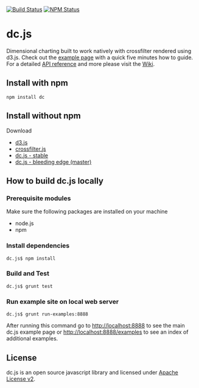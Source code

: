 [![Build Status](https://api.travis-ci.org/dc-js/dc.js.png?branch=master)](http://travis-ci.org/dc-js/dc.js)
[![NPM Status](https://badge.fury.io/js/dc.png)](http://badge.fury.io/js/dc)

dc.js
=====

Dimensional charting built to work natively with crossfilter rendered using d3.js. Check out the
[example page](http://dc-js.github.com/dc.js/) with a quick five minutes how to guide. For a
detailed [API reference](https://github.com/dc-js/dc.js/blob/master/web/docs/api-1.6.0.md) and
more please visit the [Wiki](https://github.com/dc-js/dc.js/wiki).


Install with npm
--------------------
```
npm install dc
```


Install without npm
--------------------
Download
* [d3.js](https://github.com/mbostock/d3)
* [crossfilter.js](https://github.com/square/crossfilter)
* [dc.js - stable](https://github.com/dc-js/dc.js/releases)
* [dc.js - bleeding edge (master)](https://github.com/dc-js/dc.js)


How to build dc.js locally
---------------------------

### Prerequisite modules

Make sure the following packages are installed on your machine
* node.js
* npm

### Install dependencies
```
dc.js$ npm install
```

### Build and Test
```
dc.js$ grunt test
```

### Run example site on local web server
```
dc.js$ grunt run-examples:8888
```
After running this command go to [http://localhost:8888](http://localhost:8888) to see the main dc.js example page or
[http://localhost:8888/examples](http://localhost:8888/examples) to see an index of additional examples.

License
--------------------

dc.js is an open source javascript library and licensed under
[Apache License v2](http://www.apache.org/licenses/LICENSE-2.0.html).
